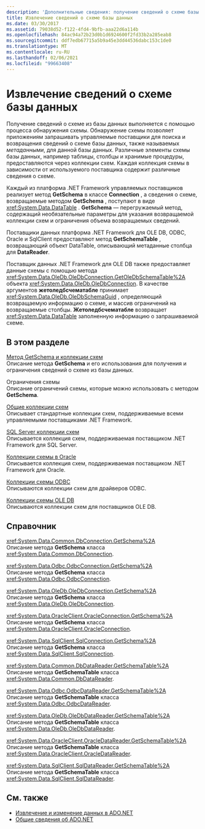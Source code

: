 ```yaml
---
description: 'Дополнительные сведения: получение сведений о схеме базы данных'
title: Извлечение сведений о схеме базы данных
ms.date: 03/30/2017
ms.assetid: 79038d52-f122-4fd4-9bfb-aaa22d6a114b
ms.openlocfilehash: 84ac94a72b23d0b1d6924600f2fd33b2a285eab8
ms.sourcegitcommit: ddf7edb67715a5b9a45e3dd44536dabc153c1de0
ms.translationtype: MT
ms.contentlocale: ru-RU
ms.lasthandoff: 02/06/2021
ms.locfileid: "99663408"
---
```

# <a name="retrieving-database-schema-information"></a>Извлечение сведений о схеме базы данных

Получение сведений о схеме из базы данных выполняется с помощью процесса обнаружения схемы. Обнаружение схемы позволяет приложениям запрашивать управляемые поставщики для поиска и возвращения сведений о схеме базы данных, также называемых *метаданными*, для данной базы данных. Различные элементы схемы базы данных, например таблицы, столбцы и хранимые процедуры, предоставляются через коллекции схем. Каждая коллекция схемы в зависимости от используемого поставщика содержит различные сведения о схеме.  
  
 Каждый из платформа .NET Framework управляемых поставщиков реализует метод **GetSchema** в классе **Connection** , а сведения о схеме, возвращаемые методом **GetSchema** , поступают в виде <xref:System.Data.DataTable> . **GetSchema** — перегружаемый метод, содержащий необязательные параметры для указания возвращаемой коллекции схем и ограничения объема возвращаемых сведений.  
  
 Поставщики данных платформа .NET Framework для OLE DB, ODBC, Oracle и SqlClient предоставляют метод **GetSchemaTable** , возвращающий объект DataTable, описывающий метаданные столбца для **DataReader**.  
  
 Поставщик данных .NET Framework для OLE DB также предоставляет данные схемы с помощью метода <xref:System.Data.OleDb.OleDbConnection.GetOleDbSchemaTable%2A> объекта <xref:System.Data.OleDb.OleDbConnection>. В качестве аргументов **жетоледбсчематабле** принимает <xref:System.Data.OleDb.OleDbSchemaGuid> , определяющий возвращаемую информацию о схеме, и массив ограничений на возвращаемые столбцы. **Жетоледбсчематабле** возвращает <xref:System.Data.DataTable> заполненную информацию о запрашиваемой схеме.  
  
## <a name="in-this-section"></a>В этом разделе  

 [Метод GetSchema и коллекции схем](getschema-and-schema-collections.md)  
 Описание метода **GetSchema** и его использования для получения и ограничения сведений о схеме из базы данных.  
  
 Ограничения схемы  
 Описание ограничений схемы, которые можно использовать с методом **GetSchema**.  
  
 [Общие коллекции схем](common-schema-collections.md)  
 Описывает стандартные коллекции схем, поддерживаемые всеми управляемыми поставщиками .NET Framework.  
  
 [SQL Server коллекции схем](sql-server-schema-collections.md)  
 Описывается коллекция схем, поддерживаемая поставщиком .NET Framework для SQL Server.  
  
 [Коллекции схемы в Oracle](oracle-schema-collections.md)  
 Описывается коллекция схем, поддерживаемая поставщиком .NET Framework для Oracle.  
  
 [Коллекции схемы ODBC](odbc-schema-collections.md)  
 Описываются коллекции схем для драйверов ODBC.  
  
 [Коллекции схемы OLE DB](ole-db-schema-collections.md)  
 Описываются коллекции схем для поставщиков OLE DB.  
  
## <a name="reference"></a>Справочник  

 <xref:System.Data.Common.DbConnection.GetSchema%2A>  
 Описание метода **GetSchema** класса <xref:System.Data.Common.DbConnection>.  
  
 <xref:System.Data.Odbc.OdbcConnection.GetSchema%2A>  
 Описание метода **GetSchema** класса <xref:System.Data.Odbc.OdbcConnection>.  
  
 <xref:System.Data.OleDb.OleDbConnection.GetSchema%2A>  
 Описание метода **GetSchema** класса <xref:System.Data.OleDb.OleDbConnection>.  
  
 <xref:System.Data.OracleClient.OracleConnection.GetSchema%2A>  
 Описание метода **GetSchema** класса <xref:System.Data.OracleClient.OracleConnection>.  
  
 <xref:System.Data.SqlClient.SqlConnection.GetSchema%2A>  
 Описание метода **GetSchema** класса <xref:System.Data.SqlClient.SqlConnection>.  
  
 <xref:System.Data.Common.DbDataReader.GetSchemaTable%2A>  
 Описание метода **GetSchemaTable** класса <xref:System.Data.Common.DbDataReader>.  
  
 <xref:System.Data.Odbc.OdbcDataReader.GetSchemaTable%2A>  
 Описание метода **GetSchemaTable** класса <xref:System.Data.Odbc.OdbcDataReader>.  
  
 <xref:System.Data.OleDb.OleDbDataReader.GetSchemaTable%2A>  
 Описание метода **GetSchemaTable** класса <xref:System.Data.OleDb.OleDbDataReader>.  
  
 <xref:System.Data.OracleClient.OracleDataReader.GetSchemaTable%2A>  
 Описание метода **GetSchemaTable** класса <xref:System.Data.OracleClient.OracleDataReader>.  
  
 <xref:System.Data.SqlClient.SqlDataReader.GetSchemaTable%2A>  
 Описание метода **GetSchemaTable** класса <xref:System.Data.SqlClient.SqlDataReader>.  
  
## <a name="see-also"></a>См. также

- [Извлечение и изменение данных в ADO.NET](retrieving-and-modifying-data.md)
- [Общие сведения об ADO.NET](ado-net-overview.md)
